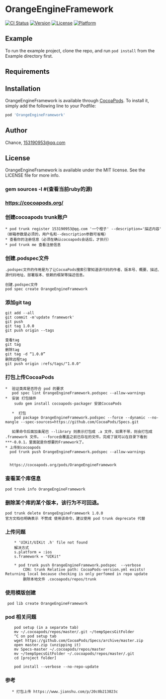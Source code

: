 # OrangeEngineFramework

[![CI Status](https://img.shields.io/travis/153190953@qq.com/OrangeEngineFramework.svg?style=flat)](https://travis-ci.org/153190953@qq.com/OrangeEngineFramework)
[![Version](https://img.shields.io/cocoapods/v/OrangeEngineFramework.svg?style=flat)](https://cocoapods.org/pods/OrangeEngineFramework)
[![License](https://img.shields.io/cocoapods/l/OrangeEngineFramework.svg?style=flat)](https://cocoapods.org/pods/OrangeEngineFramework)
[![Platform](https://img.shields.io/cocoapods/p/OrangeEngineFramework.svg?style=flat)](https://cocoapods.org/pods/OrangeEngineFramework)

## Example

To run the example project, clone the repo, and run `pod install` from the Example directory first.

## Requirements

## Installation

OrangeEngineFramework is available through [CocoaPods](https://cocoapods.org). To install
it, simply add the following line to your Podfile:

```ruby
pod 'OrangeEngineFramework'
```

## Author

Chance, 153190953@qq.com

## License

OrangeEngineFramework is available under the MIT license. See the LICENSE file for more info.






### gem sources -l #(查看当前ruby的源)


### https://cocoapods.org/

### 创建cocoapods trunk账户

    * pod trunk register 153190953@qq.com '一个橙子' --description='描述内容' （邮箱参数是必须的，用户名和--description参数可省略） 
    * 查看你的注册信息（必须在确认cocoapods会话后，才执行）
    * pod trunk me 查看注册信息


### 创建.podspec文件

    .podspec文件的作用是为了让CocoaPods搜索引擎知道该代码的作者、版本号、概要、描述、源代码地址、部署版本、依赖的框架等描述信息。

    创建.podspec文件
    pod spec create OrangeEngineFramework


###  添加git tag

    git add --all
    git commit -m'update framework'
    git push
    git tag 1.0.0
    git push origin --tags

    查看tag
    git tag
    删除tag
    git tag -d “1.0.0”
    删除远程tag
    git push origin :refs/tags/"1.0.0"

### 打包上传CocoaPods

    *  验证类库是否符合 pod 的要求
       pod spec lint OrangeEngineFramework.podspec --allow-warnings
    *  安装 打包插件 
        sudo gem install cocoapods-packager 安装CocoaPods 
       
       *  打包 
        pod package OrangeEngineFramework.podspec --force --dynamic --no-mangle --spec-sources=https://github.com/CocoaPods/Specs.git

       如果命令后面加条尾巴 --library 则表示打包成 .a 文件，如果不带，则会打包成 .framework 文件。 --force会覆盖之前已存在的文件。完成了就可以在目录下看到***-0.0.1，里面就是你想要的Framework了。
    * 上传到cocoapods
      pod trunk push OrangeEngineFramework.podspec --allow-warnings 


      https://cocoapods.org/pods/OrangeEngineFramework

### 查看某个库信息

	pod trunk info OrangeEngineFramework

### 删除某个库的某个版本，该行为不可回退。

	pod trunk delete OrangeEngineFramework 1.0.0
    官方文档也明确表示 不赞成 使用该命令，建议使用 pod trunk deprecate 代替


### 上传问题

        * 'UIKit/UIKit .h' file not found
        解决方式
        s.platform = :ios
        s.framework = "UIKit"

        * pod trunk push OrangeEngineFramework.podspec  --verbose
  			CDN: trunk Relative path: CocoaPods-version.yml exists! Returning local because checking is only perfomed in repo update
  			删除本地文件 .cocoapods/repos/trunk


### 使用模版创建
    
     pod lib create OrangeEngineFramework






### pod 相关问题

        pod setup (in a separate tab)
        mv ~/.cocoapods/repos/master/.git ~/tempSpecsGitFolder
        ^C on pod setup tab
        wget https://github.com/CocoaPods/Specs/archive/master.zip
        open master.zip (unzipping it)
        mv Specs-master ~/.cocoapods/repos/master
        mv ~/tempSpecsGitFolder ~/.cocoapods/repos/master/.git
        cd [project folder]
    
        pod install --verbose --no-repo-update




### 参考

       * 打包上传 https://www.jianshu.com/p/20c0b213023c
